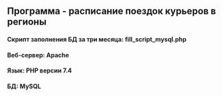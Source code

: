 ## Программа - расписание поездок курьеров в регионы
#### Скрипт заполнения БД за три месяца: fill_script_mysql.php
#### Веб-сервер: Apache
#### Язык: PHP версии 7.4
#### БД: MySQL
